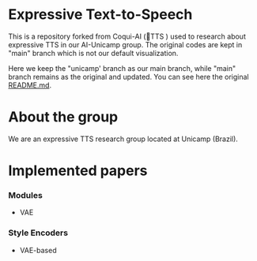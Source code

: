 # Expressive Text-to-Speech

This is a repository forked from Coqui-AI (🐸TTS ) used to research about expressive TTS in our AI-Unicamp group. The original codes are kept in "main" branch which is not our default visualization. 

Here we keep the "unicamp' branch as our main branch, while "main" branch remains as the original and updated. You can see here the original [README.md](https://github.com/AI-Unicamp/TTS/blob/main/README.md).

# About the group

We are an expressive TTS research group located at Unicamp (Brazil). 

# Implemented papers

### Modules
- VAE

### Style Encoders
- VAE-based
